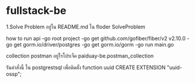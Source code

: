# fullstack-be
1.Solve Problem อยู่ใน README.md ใน floder SolveProblem

how to run api
-go root project 
-go get github.com/gofiber/fiber/v2 v2.10.0
-go get gorm.io/driver/postgres
-go get gorm.io/gorm
-go run main.go

collection postman อยู่ใรโปรเจ็ค 
paiduay-be.postman_collection

รันคำสั่งนี้ ใน postgrestsql เพื่อติดตั้ง function uuid
CREATE EXTENSION "uuid-ossp";


